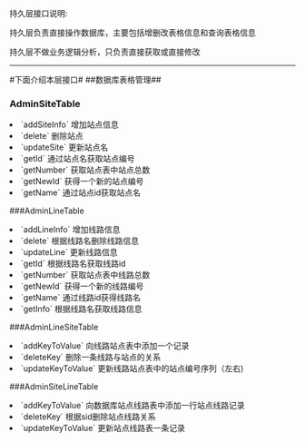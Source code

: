 <p> 持久层接口说明:
<p> 持久层负责直接操作数据库，主要包括增删改表格信息和查询表格信息
<p> 持久层不做业务逻辑分析，只负责直接获取或直接修改

----------
#下面介绍本层接口#
##数据库表格管理##
### AdminSiteTable ###
<li>`addSiteInfo` 增加站点信息
<li>`delete` 删除站点
<li>`updateSite` 更新站点名
<li>`getId`	通过站点名获取站点编号
<li>`getNumber`	获取站点表中站点总数
<li>`getNewId` 获得一个新的站点编号
<li>`getName` 通过站点id获取站点名

###AdminLineTable
<li>`addLineInfo` 增加线路信息
<li>`delete` 根据线路名删除线路信息
<li>`updateLine` 更新线路信息
<li>`getId`	根据线路名获取线路id
<li>`getNumber`	获取站点表中线路总数
<li>`getNewId` 获得一个新的线路编号
<li>`getName` 通过线路id获得线路名
<li>`getInfo` 根据线路名获取线路信息

###AdminLineSiteTable
<li>`addKeyToValue` 向线路站点表中添加一个记录
<li>`deleteKey` 删除一条线路与站点的关系
<li>`updateKeyToValue` 更新线路站点表中的站点编号序列（左右)

###AdminSiteLineTable
<li>`addKeyToValue` 向数据库站点线路表中添加一行站点线路记录
<li>`deleteKey` 根据sid删除站点线路关系
<li>`updateKeyToValue` 更新站点线路表一条记录
